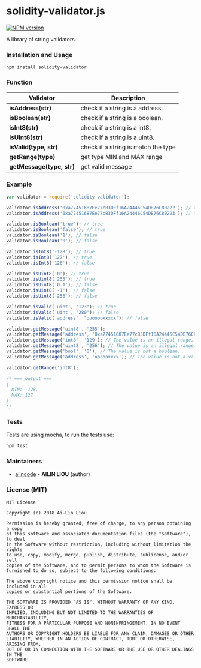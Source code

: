 # solidity-validator.js

[![NPM version][npm-image]][npm-url] 

A library of string validators.

### Installation and Usage

```
npm install solidity-validator
```

### Function

| Validator                 | Description                         |
|---------------------------|-------------------------------------|
| **isAddress(str)**        | check if a string is a address.     |
| **isBoolean(str)**        | check if a string is a boolean.     |
| **isInt8(str)**           | check if a string is a int8.        |
| **isUint8(str)**          | check if a string is a uint8.       |
| **isValid(type, str)**    | check if a string is match the type |
| **getRange(type)**        | get type MIN and MAX range          |
| **getMessage(type, str)** | get valid message                   |

### Example

```js
var validator = require('solidity-validator');

validator.isAddress('0xa77451687Ee77cB3DFf16A24446C54DB76C80222'); // true
validator.isAddress('0xa77451687Ee77cB3DFf16A24446C54DB76C80223'); // false

validator.isBoolean('true'); // true
validator.isBoolean('false'); // true
validator.isBoolean('1'); // false
validator.isBoolean('0'); // false

validator.isInt8('-128'); // true
validator.isInt8('127'); // true
validator.isInt8('128'); // false

validator.isUint8('0'); // true
validator.isUint8('255'); // true
validator.isUint8('0.1'); // false
validator.isUint8('-1'); // false
validator.isUint8('256'); // false

validator.isValid('uint', "123"); // true
validator.isValid('uint', "280"); // false
validator.isValid('address', "ooooooxxxxx"); // false

validator.getMessage('uint8', '255');
validator.getMessage('address', '0xa77451687Ee77cB3DFf16A24446C54DB76C80222');
validator.getMessage('int8', '129'); // The value is an illegal range.
validator.getMessage('uint8', '256'); // The value is an illegal range.
validator.getMessage('bool', '0'); // The value is not a boolean.
validator.getMessage('address', 'oooooxxxx'); // The value is not a valid address.
```

```js
validator.getRange('int8');

/* === output ===
{
  MIN: -128,
  MAX: 127
}
*/
```

### Tests

Tests are using mocha, to run the tests use:

```sh
npm test
```

### Maintainers

- [alincode](https://github.com/alincode) - **AILIN LIOU** (author)

### License (MIT)

```
MIT License

Copyright (c) 2018 Ai-Lin Liou

Permission is hereby granted, free of charge, to any person obtaining a copy
of this software and associated documentation files (the "Software"), to deal
in the Software without restriction, including without limitation the rights
to use, copy, modify, merge, publish, distribute, sublicense, and/or sell
copies of the Software, and to permit persons to whom the Software is
furnished to do so, subject to the following conditions:

The above copyright notice and this permission notice shall be included in all
copies or substantial portions of the Software.

THE SOFTWARE IS PROVIDED "AS IS", WITHOUT WARRANTY OF ANY KIND, EXPRESS OR
IMPLIED, INCLUDING BUT NOT LIMITED TO THE WARRANTIES OF MERCHANTABILITY,
FITNESS FOR A PARTICULAR PURPOSE AND NONINFRINGEMENT. IN NO EVENT SHALL THE
AUTHORS OR COPYRIGHT HOLDERS BE LIABLE FOR ANY CLAIM, DAMAGES OR OTHER
LIABILITY, WHETHER IN AN ACTION OF CONTRACT, TORT OR OTHERWISE, ARISING FROM,
OUT OF OR IN CONNECTION WITH THE SOFTWARE OR THE USE OR OTHER DEALINGS IN THE
SOFTWARE.
```

[npm-url]: https://npmjs.org/package/solidity-validator
[npm-image]: http://img.shields.io/npm/v/solidity-validator.svg